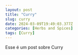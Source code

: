 ```yaml
---
layout: post
title: "Curry"
slug: curry
date: 2024-03-09T19:49:03.377Z
categories: [Herbs and Spices]
tags: [Curry]
---
```

Esse é um post sobre Curry